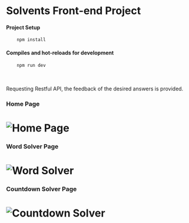 # Solvents Front-end Project

#### Project Setup
```
    npm install
```
#### Compiles and hot-reloads for development
```
    npm run dev
```
</br>
</br>
Requesting Restful API, the feedback of the desired answers is provided.

### Home Page
![Home Page](https://github.com/ismetkizgin/Solvent-FrontEnd-Next.js/blob/master/screenshot/homepage.jpeg)
=========================================

### Word Solver Page
![Word Solver](https://github.com/ismetkizgin/Solvent-FrontEnd-Next.js/blob/master/screenshot/word_solver_page.jpeg)
=========================================

### Countdown Solver Page
![Countdown Solver](https://github.com/ismetkizgin/Solvent-FrontEnd-Next.js/blob/master/screenshot/contdown_solver_page.jpeg)
=========================================

